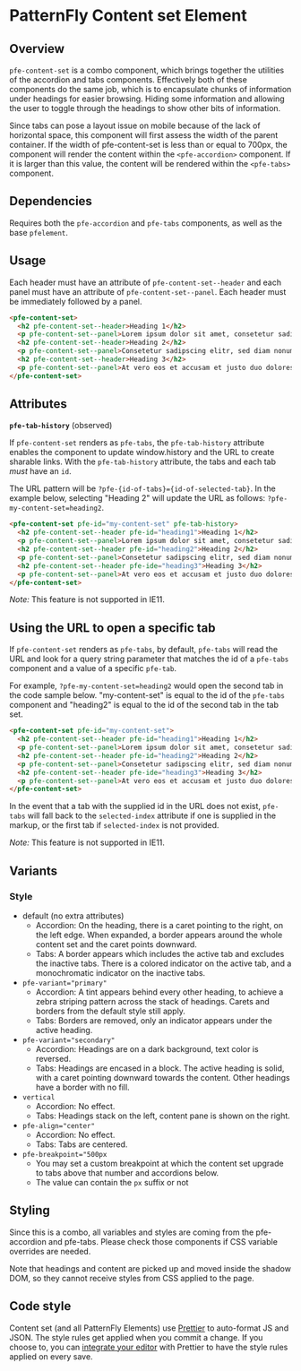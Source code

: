 
# PatternFly Content set Element

## Overview

`pfe-content-set` is a combo component, which brings together the utilities of the accordion and tabs components. Effectively both of these components do the same job, which is to encapsulate chunks of information under headings for easier browsing. Hiding some information and allowing the user to toggle through the headings to show other bits of information.

Since tabs can pose a layout issue on mobile because of the lack of horizontal space, this component will first assess the width of the parent container. If the width of pfe-content-set is less than or equal to 700px, the component will render the content within the `<pfe-accordion>` component. If it is larger than this value, the content will be rendered within the `<pfe-tabs>` component.

## Dependencies

Requires both the `pfe-accordion` and `pfe-tabs` components, as well as the base `pfelement`.

## Usage

Each header must have an attribute of `pfe-content-set--header` and each panel must have an attribute of `pfe-content-set--panel`. Each header must be immediately followed by a panel.

```html
<pfe-content-set>
  <h2 pfe-content-set--header>Heading 1</h2>
  <p pfe-content-set--panel>Lorem ipsum dolor sit amet, consetetur sadipscing elitr, sed diam nonumy eirmod tempor invidunt ut labore </p>
  <h2 pfe-content-set--header>Heading 2</h2>
  <p pfe-content-set--panel>Consetetur sadipscing elitr, sed diam nonumy eirmod tempor invidunt ut labore et dolore magna aliquyam erat, sed diam volu et jen, no sea takimata sanctus est Lorem ipsum dolor sit amet.</p>
  <h2 pfe-content-set--header>Heading 3</h2>
  <p pfe-content-set--panel>At vero eos et accusam et justo duo dolores et ea rebum. Stet clita kasd gubergren, no sea takimata sanctus est Lorem ipsum dolor sit amet. Lorem ipsum dolor sit amet, consetetur sadipscing elitr, sed diam nonumy eirmod tempor invidunt ut labore et dolore magna aliquyam erat, sed diam voluptua.</p>
</pfe-content-set>

```

## Attributes

**`pfe-tab-history`** (observed)

If `pfe-content-set` renders as `pfe-tabs`, the `pfe-tab-history` attribute
enables the component to update window.history and the URL to create sharable
links. With the `pfe-tab-history` attribute, the tabs and each tab *must* have
an `id`.

The URL pattern will be `?pfe-{id-of-tabs}={id-of-selected-tab}`. In the example
below, selecting "Heading 2" will update the URL as follows:
`?pfe-my-content-set=heading2`.

```html
<pfe-content-set pfe-id="my-content-set" pfe-tab-history>
  <h2 pfe-content-set--header pfe-id="heading1">Heading 1</h2>
  <p pfe-content-set--panel>Lorem ipsum dolor sit amet, consetetur sadipscing elitr, sed diam nonumy eirmod tempor invidunt ut labore </p>
  <h2 pfe-content-set--header pfe-id="heading2">Heading 2</h2>
  <p pfe-content-set--panel>Consetetur sadipscing elitr, sed diam nonumy eirmod tempor invidunt ut labore et dolore magna aliquyam erat, sed diam volu et jen, no sea takimata sanctus est Lorem ipsum dolor sit amet.</p>
  <h2 pfe-content-set--header pfe-ide="heading3">Heading 3</h2>
  <p pfe-content-set--panel>At vero eos et accusam et justo duo dolores et ea rebum. Stet clita kasd gubergren, no sea takimata sanctus est Lorem ipsum dolor sit amet. Lorem ipsum dolor sit amet, consetetur sadipscing elitr, sed diam nonumy eirmod tempor invidunt ut labore et dolore magna aliquyam erat, sed diam voluptua.</p>
</pfe-content-set>
```

*Note:* This feature is not supported in IE11.

## Using the URL to open a specific tab

If `pfe-content-set` renders as `pfe-tabs`, by default, `pfe-tabs` will read
the URL and look for a query string parameter that matches the id of a
`pfe-tabs` component and a value of a specific `pfe-tab`.

For example, `?pfe-my-content-set=heading2` would open the second tab in the
code sample below. "my-content-set" is equal to the id of the `pfe-tabs`
component and "heading2" is equal to the id of the second tab in the tab set.

```html
<pfe-content-set pfe-id="my-content-set">
  <h2 pfe-content-set--header pfe-id="heading1">Heading 1</h2>
  <p pfe-content-set--panel>Lorem ipsum dolor sit amet, consetetur sadipscing elitr, sed diam nonumy eirmod tempor invidunt ut labore </p>
  <h2 pfe-content-set--header pfe-id="heading2">Heading 2</h2>
  <p pfe-content-set--panel>Consetetur sadipscing elitr, sed diam nonumy eirmod tempor invidunt ut labore et dolore magna aliquyam erat, sed diam volu et jen, no sea takimata sanctus est Lorem ipsum dolor sit amet.</p>
  <h2 pfe-content-set--header pfe-ide="heading3">Heading 3</h2>
  <p pfe-content-set--panel>At vero eos et accusam et justo duo dolores et ea rebum. Stet clita kasd gubergren, no sea takimata sanctus est Lorem ipsum dolor sit amet. Lorem ipsum dolor sit amet, consetetur sadipscing elitr, sed diam nonumy eirmod tempor invidunt ut labore et dolore magna aliquyam erat, sed diam voluptua.</p>
</pfe-content-set>
```

In the event that a tab with the supplied id in the URL does not exist,
`pfe-tabs` will fall back to the `selected-index` attribute if one is supplied
in the markup, or the first tab if `selected-index` is not provided.

*Note:* This feature is not supported in IE11.

## Variants

### Style

- default (no extra attributes)
    - Accordion: On the heading, there is a caret pointing to the right, on the left edge. When expanded, a border appears around the whole content set and the caret points downward.
    - Tabs: A border appears which includes the active tab and excludes the inactive tabs. There is a colored indicator on the active tab, and a monochromatic indicator on the inactive tabs.
- `pfe-variant="primary"`  
    - Accordion: A tint appears behind every other heading, to achieve a zebra striping pattern across the stack of headings. Carets and borders from the default style still apply.
    - Tabs: Borders are removed, only an indicator appears under the active heading.
- `pfe-variant="secondary"`
    - Accordion: Headings are on a dark background, text color is reversed.
    - Tabs: Headings are encased in a block. The active heading is solid, with a caret pointing downward towards the content. Other headings have a border with no fill.
- `vertical`
    - Accordion: No effect.
    - Tabs: Headings stack on the left, content pane is shown on the right.
- `pfe-align="center"`
    - Accordion: No effect.
    - Tabs: Tabs are centered.
- `pfe-breakpoint="500px`
    - You may set a custom breakpoint at which the content set upgrade to tabs above that number and accordions below.
    - The value can contain the `px` suffix or not


## Styling

Since this is a combo, all variables and styles are coming from the pfe-accordion and pfe-tabs. Please check those components if CSS variable overrides are needed.

Note that headings and content are picked up and moved inside the shadow DOM, so they cannot receive styles from CSS applied to the page.

## Code style

Content set (and all PatternFly Elements) use [Prettier][prettier] to auto-format JS and JSON.  The style rules get applied when you commit a change.  If you choose to, you can [integrate your editor][prettier-ed] with Prettier to have the style rules applied on every save.

[prettier]: https://github.com/prettier/prettier/
[prettier-ed]: https://github.com/prettier/prettier/#editor-integration
[polyserve]: https://github.com/Polymer/polyserve
[web-component-tester]: https://github.com/Polymer/web-component-tester
